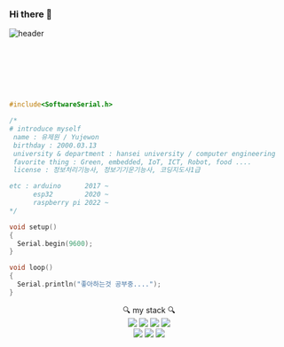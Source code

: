<!--
**youjewon/youjewon** is a ✨ _special_ ✨ repository because its `README.md` (this file) appears on your GitHub profile.

Here are some ideas to get you started:

- 🔭 I’m currently working on ...
- 🌱 I’m currently learning ...
- 👯 I’m looking to collaborate on ...
- 🤔 I’m looking for help with ...
- 💬 Ask me about ...
- 📫 How to reach me: ...
- 😄 Pronouns: ...
- ⚡ Fun fact: ...
-->

### Hi there 👋
<div>

  ![header](https://capsule-render.vercel.app/api?&height=150&type=Cylinder&color=000000&text=welcome!&fontColor=1CD649&animation=blinking&stroke=000000)

  <br><br><br><br><br>
</div>

``` c++
#include<SoftwareSerial.h>

/*
# introduce myself
 name : 유제원 / Yujewon
 birthday : 2000.03.13
 university & department : hansei university / computer engineering
 favorite thing : Green, embedded, IoT, ICT, Robot, food ....
 license : 정보처리기능사, 정보기기운기능사, 코딩지도사1급

etc : arduino      2017 ~
      esp32        2020 ~ 
      raspberry pi 2022 ~ 
*/

void setup()
{
  Serial.begin(9600);
}

void loop()
{
  Serial.println("좋아하는것 공부중....");
}

```





<div align = "center">

:mag: my stack :mag:
<br>
<img src="https://img.shields.io/badge/Arduino-00878F?style=for-the-badge&logo=arduino&logoColor=black">
<img src="https://img.shields.io/badge/Raspberrypi-A22846?style=for-the-badge&logo=raspberrypi&logoColor=black">
<img src="https://img.shields.io/badge/C-A8B9CC?style=for-the-badge&logo=c&logoColor=black">
<img src="https://img.shields.io/badge/C++-00599C?style=for-the-badge&logo=cplusplus&logoColor=black">
<br>
<img src="https://img.shields.io/badge/python-3776AB?style=for-the-badge&logo=python&logoColor=black">
<img src="https://img.shields.io/badge/cplusplus-00599C?style=for-the-badge&logo=cplusplus&logoColor=black">
<img src="https://img.shields.io/badge/cplusplus-00599C?style=for-the-badge&logo=cplusplus&logoColor=black">


</div>




